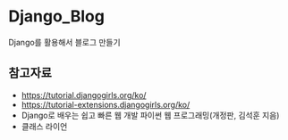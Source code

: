 ﻿# Django_Blog
Django를 활용해서 블로그 만들기

## 참고자료
* https://tutorial.djangogirls.org/ko/
* https://tutorial-extensions.djangogirls.org/ko/
* Django로 배우는 쉽고 빠른 웹 개발 파이썬 웹 프로그래밍(개정판, 김석훈 지음)
* 클래스 라이언